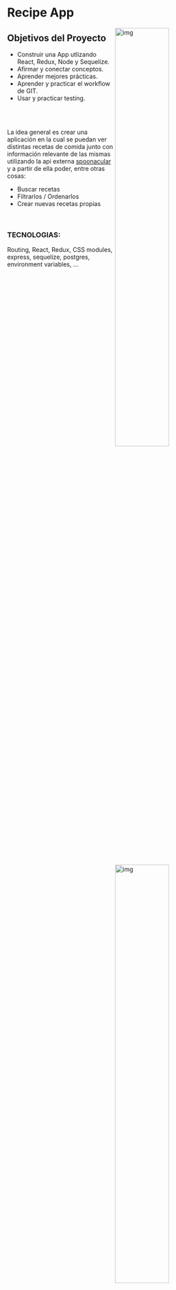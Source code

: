# Recipe App

<img src="https://i.ibb.co/8MpDNLv/Landing-Page.png" align="right" alt="img" width="50%" height="auto" border="0">



## Objetivos del Proyecto

- Construir una App utlizando React, Redux, Node y Sequelize.
- Afirmar y conectar conceptos.
- Aprender mejores prácticas.
- Aprender y practicar el workflow de GIT.
- Usar y practicar testing.

<br/>
<br/>



<img src="https://i.ibb.co/sPGr2tP/Recipe-Search.png" align="right" alt="img" width="50%" height="auto" border="0">

La idea general es crear una aplicación en la cual se puedan ver distintas recetas de comida junto con información relevante de las mismas utilizando la api externa [spoonacular](https://spoonacular.com/food-api) y a partir de ella poder, entre otras cosas:


- Buscar recetas
- Filtrarlos / Ordenarlos
- Crear nuevas recetas propias


<br/>

### TECNOLOGIAS: 

Routing, React, Redux, CSS modules, express, sequelize, postgres, environment variables, ...






